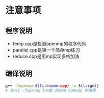 # 注意事项

## 程序说明

- temp.cpp是检测openmp的程序代码
- parallel.cpp是第一个简单mp练习
- reduce.cpp是用mp实现多核加法

## 编译说明

```bash
g++ -fopenmp ${filename.cpp} -o ${target}
# 加入{ -fopenmp }参数 即启用 openmp 库编程
```